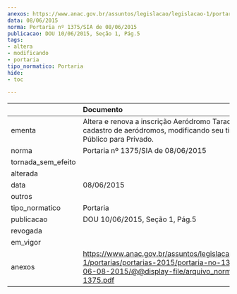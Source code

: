 ```yaml
---
anexos: https://www.anac.gov.br/assuntos/legislacao/legislacao-1/portarias/portarias-2015/portaria-no-1375-sia-de-06-08-2015/@@display-file/arquivo_norma/PA2015-1375.pdf
data: 08/06/2015
norma: Portaria nº 1375/SIA de 08/06/2015
publicacao: DOU 10/06/2015, Seção 1, Pág.5
tags:
- altera
- modificando
- portaria
tipo_normatico: Portaria
hide: 
- toc 
 
---
```


|                    | Documento                                                                                                                                                         |
|:-------------------|:------------------------------------------------------------------------------------------------------------------------------------------------------------------|
| ementa             | Altera e renova a inscrição Aeródromo Taraquá  (AM) no cadastro de aeródromos, modificando seu tipo de uso de Público para Privado.                               |
| norma              | Portaria nº 1375/SIA de 08/06/2015                                                                                                                                |
| tornada_sem_efeito |                                                                                                                                                                   |
| alterada           |                                                                                                                                                                   |
| data               | 08/06/2015                                                                                                                                                        |
| outros             |                                                                                                                                                                   |
| tipo_normatico     | Portaria                                                                                                                                                          |
| publicacao         | DOU 10/06/2015, Seção 1, Pág.5                                                                                                                                    |
| revogada           |                                                                                                                                                                   |
| em_vigor           |                                                                                                                                                                   |
| anexos             | https://www.anac.gov.br/assuntos/legislacao/legislacao-1/portarias/portarias-2015/portaria-no-1375-sia-de-06-08-2015/@@display-file/arquivo_norma/PA2015-1375.pdf |